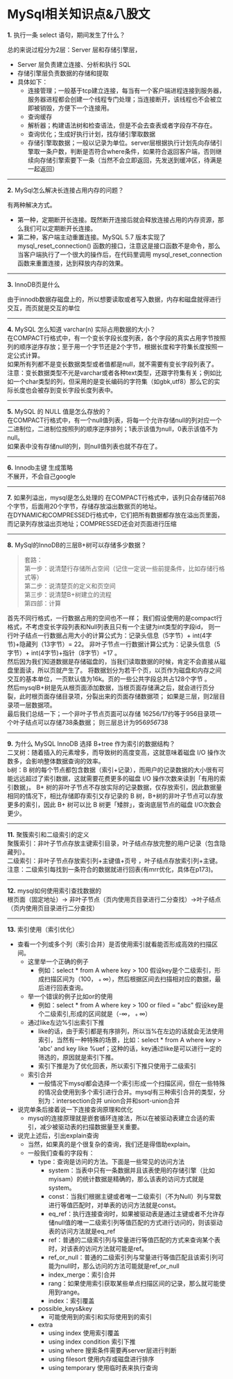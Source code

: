 **MySql相关知识点&八股文**
=================
**1.** 执行一条 select 语句，期间发生了什么？  

总的来说过程分为2层：Server 层和存储引擎层，
* Server 层负责建立连接、分析和执行 SQL
* 存储引擎层负责数据的存储和提取
* 具体如下：
  * 连接管理；一般基于tcp建立连接，每当有一个客户端进程连接到服务器，服务器进程都会创建一个线程专门处理；当连接断开，该线程也不会被立即被销毁，方便下一个连接用。
  * 查询缓存
  * 解析器；构建语法树和检查语法，但是不会去查表或者字段存不存在。
  * 查询优化；生成好执行计划，找存储引擎取数据
  * 存储引擎取数据；一般以记录为单位。server层根据执行计划先向存储引擎取一条户数，判断是否符合where条件，如果符合返回客户端，否则继续向存储引擎索要下一条（当然不会立即返回，先发送到缓冲区，待满是一起返回）
***
**2.** MySql怎么解决长连接占用内存的问题？

有两种解决方式。
* 第一种，定期断开长连接。既然断开连接后就会释放连接占用的内存资源，那么我们可以定期断开长连接。
* 第二种，客户端主动重置连接。MySQL 5.7 版本实现了 mysql_reset_connection() 函数的接口，注意这是接口函数不是命令，那么当客户端执行了一个很大的操作后，在代码里调用 mysql_reset_connection 函数来重置连接，达到释放内存的效果。
***
**3.** InnoDB页是什么

由于innodb数据存磁盘上的，所以想要读取或者写入数据，内存和磁盘就得进行交互，而页就是交互的单位
***
**4.** MySQL 怎么知道 varchar(n) 实际占用数据的大小？  
在COMPACT行格式中，有一个变长字段长度列表，各个字段的真实占用字节按照列的顺序逆序存放；至于用一个字节还是2个字节，根据长度和字符集长度按照一定公式计算。  
如果所有列都不是变长数据类型或者值都是null，就不需要有变长字段列表了。  
注意：变长数据类型不光是varchar或者各种text类型，还跟字符集有关；例如比如一个char类型的列，但采用的是变长编码的字符集（如gbk,utf8）那么它的实际长度也会被存到变长字段长度列表中。
***
**5.** MySQL 的 NULL 值是怎么存放的？  
在COMPACT行格式中，有一个null值列表，将每一个允许存储null的列对应一个二进制位，二进制位按照列的顺序逆序排列；1表示该值为null，0表示该值不为null。  
如果表中没有存储null的列，则null值列表也就不存在了。
***
**6.** Innodb主键 生成策略  
不展开，不会自己google
***
**7.** 如果列溢出，mysql是怎么处理的
在COMPACT行格式中，该列只会存储前768个字节，后面用20个字节，存储存放溢出数据页的地址。  
在DYNAMIC和COMPRESSED行格式中，它们把所有数据都存放在溢出页里面，而记录列存放溢出页地址；COMPRESSED还会对页面进行压缩
***
**8.** MySql的InnoDB的三层B+树可以存储多少数据？
> 套路：  
> 第一步：说清楚行存储所占空间（记住一定说一些前提条件，比如存储行格式等）  
> 第二步：说清楚页的定义和页空间  
> 第三步：说清楚B+树建立的流程  
> 第四部：计算  

首先不同行格式，一行数据占用的空间也不一样；
我们假设使用的是compact行格式，不考虑变长字段列表和Null列表且只有一个主键为int类型的字段id，
则一行叶子结点一行数据占用大小的计算公式为：记录头信息（5字节）+ int(4字节)+隐藏列（13字节）= 22。
非叶子节点一行数据计算公式为：记录头信息（5字节）+ int(4字节)+指针（8字节）=17  。  
然后因为我们知道数据是存储磁盘的，当我们读取数据的时候，肯定不会直接从磁盘里面读，所以页就产生了。
将数据划分为若干个页，以页作为磁盘和内存之间交互的基本单位，一页默认值为16k。页的一些公共字段总共占128个字节 。  
然后mysqlB+树是先从根页面添加数据，当根页面存储满之后，就会进行页分裂，此时根页面存储目录项，分裂出来的页面存储数据项；
如果是三层，则2层目录项一层数据项。  
最后我们总结一下；一个非叶子节点页面可以存储 16256/17约等于956目录项一个叶子结点可以存储738条数据；
则三层总计为956*956*738
***
**9.** 为什么 MySQL InnoDB 选择 B+tree 作为索引的数据结构？  
二叉树：随着插入的元素增多，而导致树的高度变高，这就意味着磁盘 I/O 操作次数多，会影响整体数据查询的效率。  
b树：B 树的每个节点都包含数据（索引+记录），而用户的记录数据的大小很有可能远远超过了索引数据，这就需要花费更多的磁盘 I/O 操作次数来读到「有用的索引数据」。
B+ 树的非叶子节点不存放实际的记录数据，仅存放索引，因此数据量相同的情况下，相比存储即存索引又存记录的 B 树，B+树的非叶子节点可以存放更多的索引，因此 B+ 树可以比 B 树更「矮胖」，查询底层节点的磁盘 I/O次数会更少。
***
**11.** 聚簇索引和二级索引的定义  
聚簇索引：非叶子节点存放主键索引目录，叶子结点存放完整的用户记录（包含隐藏列）。  
二级索引：非叶子节点存放索引列+主键值+页号 ，叶子结点存放索引列+主键。注意：二级索引每找到一条符合的数据就进行回表(有mrr优化，具体在p173)。
***
**12.** mysql如何使用索引查找数据的  
根页面（固定地址）-> 非叶子节点（页内使用页目录进行二分查找）->叶子结点（页内使用页目录进行二分查找）
***
**13.** 索引使用（索引优化）
* 查看一个列或多个列（索引合并）是否使用索引就看能否形成高效的扫描区间。
  * 这里举一个正确的例子
    * 例如：select * from A where key > 100 假设key是个二级索引，形成扫描区间为（100，﹢∞），然后根据区间去扫描相对应的数据，最后进行回表查询。
  * 举一个错误的例子比如or的使用
    * 例如：select * from A where key > 100 or filed = "abc" 假设key是个二级索引,形成的区间就是（-∞，﹢∞）
  * 通过like左边%引出索引下推
    * like的话，由于索引都是有序排列，所以当%在左边的话就会无法使用索引，当然有一种特殊的场景，比如：select * from A where key > 'abc' and key like %uef；这种的话，key通过like是可以进行一定的筛选的，原因就是索引下推。
    * 索引下推是为了优化回表，所以索引下推只使用于二级索引
  * 索引合并
    * 一般情况下mysql都会选择一个索引形成一个扫描区间，但在一些特殊的情况会使用到多个索引进行合并。mysql有三种索引合并的类型，分别为：intersection合并 union合并和sort-union合并
* 说完单条后接着说一下连接查询原理和优化
  * mysql的连接原理就是嵌套循环连接法，所以在被驱动表建立合适的索引，减少被驱动表的扫描数据量至关重要。
* 说完上述后，引出explain查询
  * 当然，如果真的是个很复杂的查询，我们还是得借助explain。
  * 一般我们查看的字段有：
    * type：查询是访问的方法。下面是一些常见的访问方法
      * system：当表中只有一条数据并且该表使用的存储引擎（比如myisam）的统计数据是精确的，那么该表的访问方式就是system。
      * const：当我们根据主键或者唯一二级索引（不为Null）列与常数进行等值匹配时，对单表的访问方法就是const。
      * eq_ref：执行连接查询时，如果被驱动表是通过主键或者不允许存储null值的唯一二级索引列等值匹配的方式进行访问的，则该驱动表的访问方法就是eq_ref
      * ref：普通的二级索引列与常量进行等值匹配的方式来查询某个表时，对该表的访问方法就可能是ref。
      * ref_or_null：普通的二级索引列与常量进行等值匹配且该索引列可能为null时，那么访问的方法可能就是ref_or_null
      * index_merge：索引合并
      * rang：如果使用索引获取某些单点扫描区间的记录，那么就可能使用到range。
      * index：索引覆盖
    * possible_keys&key
      * 可能使用到的索引和实际使用到的索引
    * extra
      * using index 使用索引覆盖
      * using index condition 索引下推
      * using where 搜索条件需要再server层进行判断
      * using filesort 使用内存或磁盘进行排序
      * using temporary 使用临时表来执行查询

